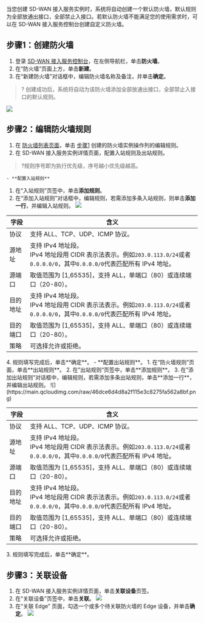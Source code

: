 当您创建 SD-WAN 接入服务实例时，系统将自动创建一个默认防火墙，默认规则为全部放通出接口，全部禁止入接口。若默认防火墙不能满足您的使用需求时，可以在 SD-WAN 接入服务控制台创建自定义防火墙。

## 步骤1：创建防火墙[](id:step1)
1. 登录 [SD-WAN 接入服务控制台](https://console.cloud.tencent.com/sas/edge)，在左侧导航栏，单击**防火墙**。
2. 在“防火墙”页面上方，单击**新建**。
3. 在“新建防火墙”对话框中，编辑防火墙名称及备注，并单击**确定**。
>? 创建成功后，系统将自动为该防火墙添加全部放通出接口，全部禁止入接口的默认规则。
>
![](https://main.qcloudimg.com/raw/b262e6ed4443963993fb287105948ac4.png)

##  步骤2：编辑防火墙规则
1. 在 [防火墙列表页面](https://console.cloud.tencent.com/sas/firewall)，单击 [步骤1](#step1) 创建的防火墙实例操作列的编辑规则。
2. 在 SD-WAN 接入服务实例详情页面，配置入站规则及出站规则。
>?规则序号即为执行优先级，序号越小优先级越高。
>
	- **配置入站规则**
   1. 在“入站规则”页签中，单击**添加规则**。
   2. 在“添加入站规则”对话框中，编辑规则，若需添加多条入站规则，则单击**添加一行**，并编辑入站规则。
    ![](https://main.qcloudimg.com/raw/2fafc88546a4465ff0b6fe5864e1da8d.png)
<table>
<thead>
<tr>
<th>字段</th>
<th>含义</th>
</tr>
</thead>
<tbody><tr>
<td>协议</td>
<td>支持 ALL、TCP、UDP、ICMP 协议。</td>
</tr>
<tr>
<td>源地址</td>
<td>支持 IPv4 地址段。<br> IPv4 地址段用 CIDR 表示法表示。例如<code>203.0.113.0/24</code>或者<code>0.0.0.0/0</code>，其中<code>0.0.0.0/0</code>代表匹配所有 IPv4 地址。</td>
</tr>
<tr>
<td>源端口</td>
<td>取值范围为 [1,65535]，支持 ALL，单端口（80）或连续端口（20-80）。</td>
</tr>
<tr>
<td>目的地址</td>
<td>支持 IPv4 地址段。<br> IPv4 地址段用 CIDR 表示法表示。例如<code>203.0.113.0/24</code>或者<code>0.0.0.0/0</code>，其中<code>0.0.0.0/0</code>代表匹配所有 IPv4 地址。</td>
</tr>
<tr>
<td>目的端口</td>
<td>取值范围为 [1,65535]，支持 ALL、单端口（80）或连续端口（20-80）。</td>
</tr>
<tr>
<td>策略</td>
<td>可选择允许或拒绝。</td>
</tr>
</tbody></table>
 4. 规则填写完成后，单击**确定**。
	- **配置出站规则**。
   1. 在“防火墙规则”页面，单击**出站规则**。
   2. 在”出站规则“页签中，单击**添加规则**。
   3. 在”添加出站规则“对话框中，编辑规则，若需添加多条出站规则，单击**添加一行**，并编辑出站规则。
![](https://main.qcloudimg.com/raw/46dce6d4d8a2f115e3c8275fa562a8bf.png)
<table>
<thead>
<tr>
<th>字段</th>
<th>含义</th>
</tr>
</thead>
<tbody><tr>
<td>协议</td>
<td>支持 ALL、TCP、UDP、ICMP 协议。</td>
</tr>
<tr>
<td>源地址</td>
<td>支持 IPv4 地址段。<br> IPv4 地址段用 CIDR 表示法表示。例如<code>203.0.113.0/24</code>或者<code>0.0.0.0/0</code>，其中<code>0.0.0.0/0</code>代表匹配所有 IPv4 地址。</td>
</tr>
<tr>
<td>源端口</td>
<td>取值范围为 [1,65535]，支持 ALL、单端口（80）或连续端口（20-80）。</td>
</tr>
<tr>
<td>目的地址</td>
<td>支持 IPv4 地址段。<br> IPv4 地址段用 CIDR 表示法表示。例如<code>203.0.113.0/24</code>或者<code>0.0.0.0/0</code>，其中<code>0.0.0.0/0</code>代表匹配所有 IPv4 地址。</td>
</tr>
<tr>
<td>目的端口</td>
<td>取值范围为 [1,65535]，支持 ALL、单端口（80）或连续端口（20-80）。</td>
</tr>
<tr>
<td>策略</td>
<td>可选择允许或拒绝。</td>
</tr>
</tbody></table>
   3. 规则填写完成后，单击**确定**。

## 步骤3：关联设备
			
1. 在 SD-WAN 接入服务实例详情页面，单击**关联设备**页签。
2. 在“关联设备”页签中，单击**关联**。
![](https://main.qcloudimg.com/raw/323e1a50daa421e0d64f568d66065dce.png)
3. 在“关联 Edge” 页面，勾选一个或多个待关联防火墙的 Edge 设备，并单击**确定**。
![](https://main.qcloudimg.com/raw/68f9602da7a133adb3b63eea8243106d.png)


